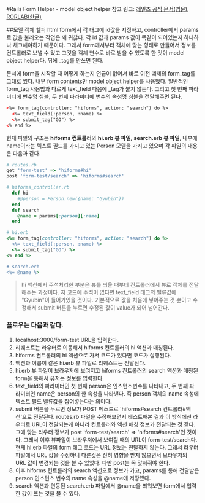 #Rails Form Helper - model object helper
참고 링크: [레일즈 공식 문서(영문)](http://guides.rubyonrails.org/form_helpers.html), [RORLAB(한글)](http://guides.rorlab.org/form_helpers.html)

##모델 객체 헬퍼
html form에서 각 태그에 id값을 지정하고, controller에서 params로 값을 불러오는 작업은 꽤 귀찮다. 각 id 값과 params 값이 똑같이 되어있는지 하나하나 체크해야하기 때문이다. 그래서 form에서부터 객체에 맞는 형태로 만들어서 정보를 컨트롤러로 보낼 수 있고 그것을 객체 변수로 바로 받을 수 있도록 한 것이 model object helper다. 뒤에 _tag를 안쓰면 된다.

문서에 form을 시작할 때 어떻게 하는지 언급이 없어서 바로 이전 예제의 form_tag를 그대로 썼다. 내부 form contents만 model object helper를 사용했다. 일반적인 form_tag 사용법과 다르게 text_field 다음에 _tag가 붙지 않는다. 그리고 첫 번째 파라미터에 변수명 심볼, 두 번째 파라미터에 변수의 속성명 심볼을 전달해주면 된다.
```html
<%= form_tag(controller: "hiforms", action: "search") do %>
  <%= text_field(:person, :name) %>
  <%= submit_tag("GO") %>
<% end %>
```
현재 파일의 구조는 **hiforms 컨트롤러**와 **hi.erb 뷰 파일**, **search.erb 뷰 파일**, 내부에 name이라는 텍스트 필드를 가지고 있는 Person 모델을 가지고 있으며 각 파일의 내용은 다음과 같다.
```ruby
# routes.rb
get 'form-test' => 'hiforms#hi'
post 'form-test/search' => 'hiforms#search'

# hiforms_controller.rb
  def hi
    #@person = Person.new({name: "Gyubin"})
  end
  def search
    @name = params[:person][:name]
  end

# hi.erb
<%= form_tag(controller: "hiforms", action: "search") do %>
  <%= text_field(:person, :name) %>
  <%= submit_tag("GO") %>
<% end %>

# search.erb
<%= @name %>
```

> hi 액션에서 주석처리한 부분은 뷰를 띄울 때부터 컨트롤러에서 뷰로 객체를 전달해주는 과정이다. 저 코드에 주석이 없다면 text_field 태그의 밸류값에 "Gyubin"이 들어가있을 것이다. 기본적으로 값을 처음에 넣어주는 것 뿐이고 수정해서 submit 버튼을 누르면 수정된 값이 value가 되어 넘어간다.

### 플로우는 다음과 같다.

1. localhost:3000/form-test URL을 입력한다.
2. 리퀘스트는 라우터로 이동해서 hiforms 컨트롤러의 hi 액션과 매칭된다.
3. hiforms 컨트롤러의 hi 액션으로 가서 코드가 있다면 코드가 실행된다.
4. 액션과 이름이 같은 hi.erb 뷰 파일로 리퀘스트는 전달된다.
5. hi.erb 뷰 파일이 브라우저에 보여지고 hiforms 컨트롤러의 search 액션과 매칭된 form을 통해서 유저는 정보를 입력한다. 
6. text_field의 파라미터인 첫 번째 person은 인스턴스변수를 나타내고, 두 번째 파라미터인 name은 person의 한 속성을 나타낸다. 즉 person 객체의 name 속성에 텍스트 필드 밸류값을 집어넣는다는 의미다.
7. submit 버튼을 누르면 정보가 POST 메소드로 'hiforms#search 컨트롤러#액션'으로 전달된다. routes.rb 파일을 수정해보면서 테스트해본 결과 이 방식에선 라우터로 URL이 전달되는게 아니라 컨트롤러와 액션 매칭 정보가 전달되는 것 같다. 그에 맞는 라우터 정보가 post 'form-test/search' => 'hiforms#search'인 것이다. 그래서 이후 뷰파일이 브라우저에서 보여질 때의 URL이 form-test/search다. 현재 hi.erb 파일의 form 태그 코드는 URL 정보는 전달하지 않는다. 그래서 라우터 파일에서 URL 값을 수정하니 다른것은 전혀 영향을 받지 않으면서 브라우저의 URL 값이 변경되는 것을 볼 수 있었다. 다만 post는 꼭 맞춰줘야 한다.
8. 이후 hiforms 컨트롤러의 search 액션으로 정보가 가고, params를 통해 전달받은 person 인스턴스 변수의 name 속성을 @name에 저장했다.
9. search 액션과 연동된 search.erb 파일에서 @name을 띄워보면 form에서 입력한 값이 뜨는 것을 볼 수 있다.



